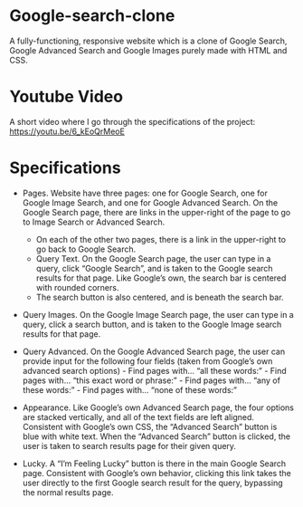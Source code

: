 # Google-search-clone
 A fully-functioning, responsive website which is a clone of Google Search, Google Advanced Search and Google Images purely made with HTML and CSS.  

# Youtube Video
A short video where I go through the specifications of the project: https://youtu.be/6_kEoQrMeoE

# Specifications
- Pages. Website have three pages: one for Google Search, one for Google Image Search, and one for Google Advanced Search. On the Google Search page, there are links in the upper-right of the page to go to Image Search or Advanced Search. 
    - On each of the other two pages, there is a link in the upper-right to go back to Google Search.
    - Query Text. On the Google Search page, the user can type in a query, click “Google Search”, and is taken to the Google search results for that page. Like Google’s own, the search bar is centered with rounded corners. 
    - The search button is also centered, and is beneath the search bar.


- Query Images. On the Google Image Search page, the user can type in a query, click a search button, and is taken to the Google Image search results for that page.


- Query Advanced. On the Google Advanced Search page, the user can provide input for the following four fields (taken from Google’s own advanced search options)
       - Find pages with… “all these words:”
       - Find pages with… “this exact word or phrase:”
       - Find pages with… “any of these words:”
       - Find pages with… “none of these words:”


- Appearance. Like Google’s own Advanced Search page, the four options are stacked vertically, and all of the text fields are left aligned. Consistent with Google’s own CSS, the “Advanced Search” button is blue with white text. When the “Advanced Search” button is clicked, the user is taken to search results page for their given query.


- Lucky. A “I’m Feeling Lucky” button is there in the main Google Search page. Consistent with Google’s own behavior, clicking this link takes the user directly to the first Google search result for the query, bypassing the normal results page.



